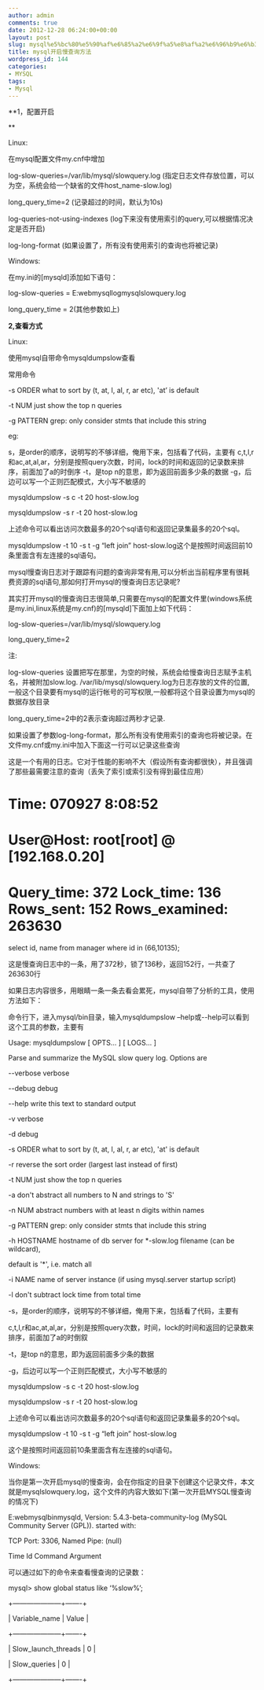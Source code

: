 ```yaml
---
author: admin
comments: true
date: 2012-12-28 06:24:00+00:00
layout: post
slug: mysql%e5%bc%80%e5%90%af%e6%85%a2%e6%9f%a5%e8%af%a2%e6%96%b9%e6%b3%95
title: mysql开启慢查询方法
wordpress_id: 144
categories:
- MYSQL
tags:
- Mysql
---
```





**1，配置开启  

**




Linux:




在mysql配置文件my.cnf中增加




log-slow-queries=/var/lib/mysql/slowquery.log (指定日志文件存放位置，可以为空，系统会给一个缺省的文件host_name-slow.log)  

long_query_time=2 (记录超过的时间，默认为10s)  

log-queries-not-using-indexes (log下来没有使用索引的query,可以根据情况决定是否开启)  

log-long-format (如果设置了，所有没有使用索引的查询也将被记录)




Windows:




在my.ini的[mysqld]添加如下语句：  

log-slow-queries = E:webmysqllogmysqlslowquery.log  

long_query_time = 2(其他参数如上)







**2,查看方式**




Linux:




使用mysql自带命令mysqldumpslow查看




常用命令  

-s ORDER what to sort by (t, at, l, al, r, ar etc), 'at’ is default  

-t NUM just show the top n queries  

-g PATTERN grep: only consider stmts that include this string




eg:  

s，是order的顺序，说明写的不够详细，俺用下来，包括看了代码，主要有 c,t,l,r和ac,at,al,ar，分别是按照query次数，时间，lock的时间和返回的记录数来排序，前面加了a的时倒序 -t，是top n的意思，即为返回前面多少条的数据 -g，后边可以写一个正则匹配模式，大小写不敏感的




mysqldumpslow -s c -t 20 host-slow.log  

mysqldumpslow -s r -t 20 host-slow.log  

上述命令可以看出访问次数最多的20个sql语句和返回记录集最多的20个sql。




mysqldumpslow -t 10 -s t -g “left join” host-slow.log这个是按照时间返回前10条里面含有左连接的sql语句。







mysql慢查询日志对于跟踪有问题的查询非常有用,可以分析出当前程序里有很耗费资源的sql语句,那如何打开mysql的慢查询日志记录呢?  

其实打开mysql的慢查询日志很简单,只需要在mysql的配置文件里(windows系统是my.ini,linux系统是my.cnf)的[mysqld]下面加上如下代码：




log-slow-queries=/var/lib/mysql/slowquery.log  

long_query_time=2




  

注:  

log-slow-queries 设置把写在那里，为空的时候，系统会给慢查询日志赋予主机名，并被附加slow.log. /var/lib/mysql/slowquery.log为日志存放的文件的位置,一般这个目录要有mysql的运行帐号的可写权限,一般都将这个目录设置为mysql的数据存放目录




long_query_time=2中的2表示查询超过两秒才记录.




如果设置了参数log-long-format，那么所有没有使用索引的查询也将被记录。在文件my.cnf或my.ini中加入下面这一行可以记录这些查询




这是一个有用的日志。它对于性能的影响不大（假设所有查询都很快），并且强调了那些最需要注意的查询（丢失了索引或索引没有得到最佳应用）




# Time: 070927 8:08:52




# User@Host: root[root] @ [192.168.0.20]




# Query_time: 372 Lock_time: 136 Rows_sent: 152 Rows_examined: 263630  

select id, name from manager where id in (66,10135);  

这是慢查询日志中的一条，用了372秒，锁了136秒，返回152行，一共查了263630行




如果日志内容很多，用眼睛一条一条去看会累死，mysql自带了分析的工具，使用方法如下：  

命令行下，进入mysql/bin目录，输入mysqldumpslow –help或--help可以看到这个工具的参数，主要有  

Usage: mysqldumpslow [ OPTS... ] [ LOGS... ]




Parse and summarize the MySQL slow query log. Options are




--verbose verbose




--debug debug




--help write this text to standard output




-v verbose




-d debug




-s ORDER what to sort by (t, at, l, al, r, ar etc), 'at' is default




-r reverse the sort order (largest last instead of first)




-t NUM just show the top n queries




-a don't abstract all numbers to N and strings to 'S'




-n NUM abstract numbers with at least n digits within names




-g PATTERN grep: only consider stmts that include this string




-h HOSTNAME hostname of db server for *-slow.log filename (can be wildcard),




default is '*', i.e. match all




-i NAME name of server instance (if using mysql.server startup scrīpt)




-l don't subtract lock time from total time  

  

-s，是order的顺序，说明写的不够详细，俺用下来，包括看了代码，主要有  

c,t,l,r和ac,at,al,ar，分别是按照query次数，时间，lock的时间和返回的记录数来排序，前面加了a的时倒叙  

-t，是top n的意思，即为返回前面多少条的数据  

-g，后边可以写一个正则匹配模式，大小写不敏感的  

  

mysqldumpslow -s c -t 20 host-slow.log   

mysqldumpslow -s r -t 20 host-slow.log   

  

上述命令可以看出访问次数最多的20个sql语句和返回记录集最多的20个sql。  

mysqldumpslow -t 10 -s t -g “left join” host-slow.log   

这个是按照时间返回前10条里面含有左连接的sql语句。




  






Windows:




当你是第一次开启mysql的慢查询，会在你指定的目录下创建这个记录文件，本文就是mysqlslowquery.log，这个文件的内容大致如下(第一次开启MYSQL慢查询的情况下)  

E:webmysqlbinmysqld, Version: 5.4.3-beta-community-log (MySQL Community Server (GPL)). started with:  

TCP Port: 3306, Named Pipe: (null)  

Time Id Command Argument




可以通过如下的命令来查看慢查询的记录数：


mysql> show global status like ‘%slow%’;  

+———————+——-+  

| Variable_name | Value |  

+———————+——-+  

| Slow_launch_threads | 0 |  

| Slow_queries | 0 |  

+———————+——-+


